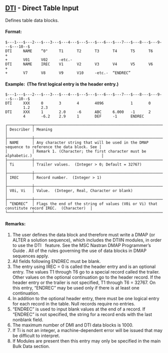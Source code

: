 ## [DTI](https://help.hexagonmi.com/bundle/MSC_Nastran_2022.4/page/Nastran_Combined_Book/qrg/bulkde/TOC.DTI.xhtml) - Direct Table Input

Defines table data blocks.

#### Format:

```nastran
$---1---$---2---$---3---$---4---$---5---$---6---$---7---$---8---$---9---$---10--$
DTI     NAME    “0"     T1      T2      T3      T4      T5      T6      +       
+       V01     V02     -etc.-                                                  
DTI     NAME    IREC    V1      V2      V3      V4      V5      V6      +       
+       V7      V8      V9      V10     -etc.-  “ENDREC”                        
```

#### Example:  (The first logical entry is the header entry.)

```nastran
$---1---$---2---$---3---$---4---$---5---$---6---$---7---$---8---$---9---$---10--$
DTI     XXX     0       3       4       4096            1       0               
        1.2     2.3                                                             
DTI     XXX     1       2.0     -6      ABC     6.000   -1      2               
        4       -6.2    2.9     1       DEF     -1      ENDREC                  
```

```text
┌───────────┬──────────────────────────────────────────────────────────────────────────────────────────────┐
│ Describer │ Meaning                                                                                      │
├───────────┼──────────────────────────────────────────────────────────────────────────────────────────────┤
│ NAME      │ Any character string that will be used in the DMAP sequence to reference the data block. See │
│           │ Remark 1. (Character; the first character must be alphabetic.)                               │
├───────────┼──────────────────────────────────────────────────────────────────────────────────────────────┤
│ Ti        │ Trailer values.  (Integer > 0; Default = 32767)                                              │
├───────────┼──────────────────────────────────────────────────────────────────────────────────────────────┤
│ IREC      │ Record number.  (Integer > 1)                                                                │
├───────────┼──────────────────────────────────────────────────────────────────────────────────────────────┤
│ V0i, Vi   │ Value.  (Integer, Real, Character or blank)                                                  │
├───────────┼──────────────────────────────────────────────────────────────────────────────────────────────┤
│ “ENDREC”  │ Flags the end of the string of values (V0i or Vi) that constitute record IREC.  (Character)  │
└───────────┴──────────────────────────────────────────────────────────────────────────────────────────────┘
```

#### Remarks:

1. The user defines the data block and therefore must write a DMAP (or ALTER a solution sequence), which includes the DTIIN modules, in order to use the DTI   feature. See the  MSC Nastran DMAP Programmer’s Guide . All of the rules governing the use of data blocks in DMAP sequences apply.
2. All fields following ENDREC must be blank.
3. The entry using IREC = 0 is called the header entry and is an optional entry. The values T1 through T6 go to a special record called the trailer. Other values on the optional continuation go to the header record. If the header entry or the trailer is not specified, T1 through T6 = 32767. On this entry, “ENDREC” may be used only if there is at least one continuation.
4. In addition to the optional header entry, there must be one logical entry for each record in the table. Null records require no entries.
5. “ENDREC” is used to input blank values at the end of a record. If “ENDREC” is not specified, the string for a record ends with the last nonblank field.
6. The maximum number of DMI and DTI data blocks is 1000.
7. If Ti is not an integer, a machine-dependent error will be issued that may be difficult to interpret.
8. If Modules are present then this entry may only be specified in the main Bulk Data section.
